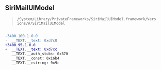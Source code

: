 ## SiriMailUIModel

> `/System/Library/PrivateFrameworks/SiriMailUIModel.framework/Versions/A/SiriMailUIModel`

```diff

-3400.100.1.0.0
-  __TEXT.__text: 0xd7c0
+3400.95.1.0.0
+  __TEXT.__text: 0xd7cc
   __TEXT.__auth_stubs: 0x370
   __TEXT.__const: 0x16b4
   __TEXT.__cstring: 0x9c

```
